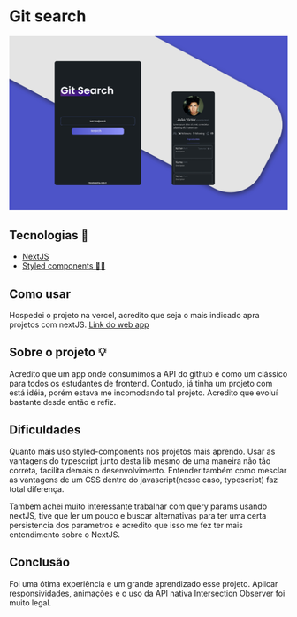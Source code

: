# Git search
<div align="center">
  <img src="readme-assets/thumb.jpg"/>
</div>

## Tecnologias 🤖
- [NextJS](https://nextjs.org/)
- [Styled components 💅🏾](https://styled-components.com/)

## Como usar
Hospedei o projeto na vercel, acredito que seja o mais indicado apra projetos com nextJS.
[Link do web app ](https://github-profile-view.vercel.app/)
## Sobre o projeto 💡

Acredito que um app onde consumimos a API do github é como um clássico para todos os estudantes de frontend. Contudo, já tinha um projeto com está idéia, porém estava me incomodando tal projeto. Acredito que evoluí bastante desde então e refiz.

## Dificuldades
Quanto mais uso styled-components nos projetos mais aprendo. Usar as vantagens do typescript junto desta lib mesmo de uma maneira não tão correta, facilita demais o desenvolvimento. Entender também como mesclar as vantagens de um CSS dentro do javascript(nesse caso, typescript) faz total diferença.

Tambem achei muito interessante trabalhar com query params usando nextJS, tive que ler um pouco e buscar alternativas para ter uma certa persistencia dos parametros e acredito que isso me fez ter mais entendimento sobre o NextJS.

## Conclusão
Foi uma ótima experiência e um grande aprendizado esse projeto. Aplicar responsividades, animações e o uso da API nativa Intersection Observer foi muito legal.